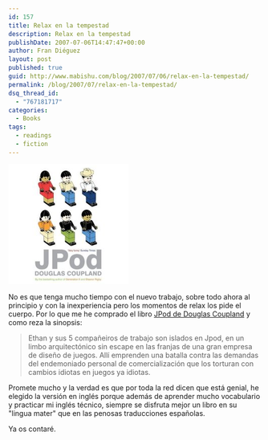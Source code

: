 ```yaml
---
id: 157
title: Relax en la tempestad
description: Relax en la tempestad
publishDate: 2007-07-06T14:47:47+00:00
author: Fran Diéguez
layout: post
published: true
guid: http://www.mabishu.com/blog/2007/07/06/relax-en-la-tempestad/
permalink: /blog/2007/07/relax-en-la-tempestad/
dsq_thread_id:
  - "767181717"
categories:
  - Books
tags:
  - readings
  - fiction
---
```

![JPod](./51clir1zybl_aa240_.jpg)

No es que tenga mucho tiempo con el nuevo trabajo, sobre todo ahora al
principio y con la inexperiencia pero los momentos de relax los pide el
cuerpo. Por lo que me he comprado el libro [JPod de Douglas
Coupland](http://www.amazon.co.uk/JPod-Douglas-Coupland/dp/0747585873/ref=pd_bbs_sr_1/026-4118863-0896457?ie=UTF8&s=books&qid=1183735287&sr=8-1 "Jpod de Douglas Coupland en Amazon.co.uk")
y como reza la sinopsis:

<blockquote>Ethan y sus 5 compañeiros de trabajo son islados en Jpod, en un limbo arquitectónico sin escape en las franjas de una gran empresa de diseño de juegos. Allí emprenden una batalla contra las demandas del endemoniado personal de comercialización que los torturan con cambios idiotas en juegos ya idiotas.</blockquote>
Promete mucho y la verdad es que por toda la red dicen que está genial, he elegido la versión en inglés porque además de aprender mucho vocabulario y practicar mi inglés técnico, siempre se disfruta mejor un libro en su "lingua mater" que en las penosas traducciones españolas.

Ya os contaré.
